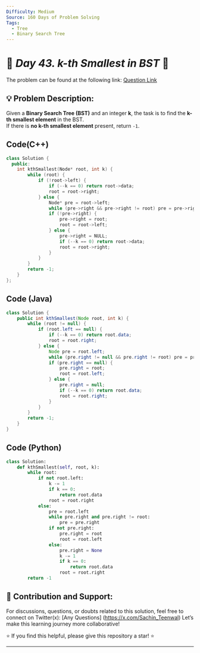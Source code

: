 ```yaml
---
Difficulty: Medium  
Source: 160 Days of Problem Solving  
Tags:
  - Tree
  - Binary Search Tree
---
```


# 🚀 _Day 43. k-th Smallest in BST_ 🧠


The problem can be found at the following link: [Question Link](https://www.geeksforgeeks.org/batch/gfg-160-problems/track/tree-gfg-160/problem/find-k-th-smallest-element-in-bst)  



## 💡 **Problem Description:**

Given a **Binary Search Tree (BST)** and an integer **k**, the task is to find the **k-th smallest element** in the BST.  
If there is **no k-th smallest element** present, return `-1`.  

## Code(C++)
```cpp
class Solution {
  public:
    int kthSmallest(Node* root, int k) {
        while (root) {
            if (!root->left) {
                if (--k == 0) return root->data;
                root = root->right;
            } else {
                Node* pre = root->left;
                while (pre->right && pre->right != root) pre = pre->right;
                if (!pre->right) {
                    pre->right = root;
                    root = root->left;
                } else {
                    pre->right = NULL;
                    if (--k == 0) return root->data;
                    root = root->right;
                }
            }
        }
        return -1;
    }
};
```

## Code (Java)

```java
class Solution {
    public int kthSmallest(Node root, int k) {
        while (root != null) {
            if (root.left == null) {
                if (--k == 0) return root.data;
                root = root.right;
            } else {
                Node pre = root.left;
                while (pre.right != null && pre.right != root) pre = pre.right;
                if (pre.right == null) {
                    pre.right = root;
                    root = root.left;
                } else {
                    pre.right = null;
                    if (--k == 0) return root.data;
                    root = root.right;
                }
            }
        }
        return -1;
    }
}
```

## Code (Python)

```python
class Solution:
    def kthSmallest(self, root, k):
        while root:
            if not root.left:
                k -= 1
                if k == 0:
                    return root.data
                root = root.right
            else:
                pre = root.left
                while pre.right and pre.right != root:
                    pre = pre.right
                if not pre.right:
                    pre.right = root
                    root = root.left
                else:
                    pre.right = None
                    k -= 1
                    if k == 0:
                        return root.data
                    root = root.right
        return -1
```



## 🎯 **Contribution and Support:**

For discussions, questions, or doubts related to this solution, feel free to connect on Twitter(x): [Any Questions] (https://x.com/Sachin_Teenwal) Let’s make this learning journey more collaborative!

⭐ If you find this helpful, please give this repository a star! ⭐

---
